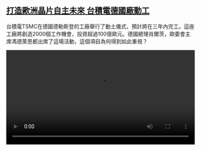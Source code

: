 <!--1724579224000-->
[打造歐洲晶片自主未來 台積電德國廠動工](https://www.dw.com/zh/%E6%89%93%E9%80%A0%E6%AD%90%E6%B4%B2%E6%99%B6%E7%89%87%E8%87%AA%E4%B8%BB%E6%9C%AA%E4%BE%86%20%E5%8F%B0%E7%A9%8D%E9%9B%BB%E5%BE%B7%E5%9C%8B%E5%BB%A0%E5%8B%95%E5%B7%A5/a-70008074)
------

<p>台積電TSMC在德國德勒斯登的工廠舉行了動土儀式，預計將在三年內完工。這座工廠將創造2000個工作機會，投資超過100億歐元。德國總理肖爾茨，歐委會主席馮德萊恩都出席了這場活動，這個項目為何得到如此重視？</small></p><video src="https://tvdownloaddw-a.akamaihd.net/Events/mp4/vdt_zh/2024/bchi240821_bchi240821ohne_tsmc-ltr-wide_01icw_AVC_1280x720.mp4" controls style="width:100%"></video>
